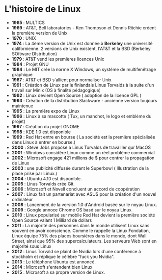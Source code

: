 # L'histoire de Linux

- **1965** : MULTICS
- **1969** : AT&T, Bell laboratories - Ken Thompson et Dennis Ritchie créent la première version de Unix
- **1970** : UNIX
- **1974** : La 4ème version de Unix est donnée à **Berkeley** une université californienne. 2 versions de Unix existent, l'AT&T et la BSD (Berkeley SOftware DIstribution)
- **1979** : AT&T vend les premières licences Unix
- **1984** : Projet GNU
- **1984** : Le MIT crée la norme X Windows, un système de multifenêtrage graphique
- **1987** : AT&T et BSD s'allient pour normaliser Unix
- **1991** : Création de Linux par le finlandais Linus Torvalds à la suite d'un travail sur Minix (OS à finalité pédagogique)
- **1992** : Linux devient Open Source ( adoption de la licence GPL )
- **1993** : Création de la distribution Slackware - ancienne version toujours maintenue
- **1995** : La première expo de Linux
- **1996** : Linux à sa mascotte ( Tux, un manchot, le logo et emblème du projet)
- **1997** : Création du projet GNOME
- **1998** : KDE 1.0 est disponible
- **1999** : Red Hat entre en bourse ( La société est la première spécialisée dans Linux à entrer en bourse.)
- **2000** : Steve Jobs propose a Linus Torvalds de travailler qur MacOS
- **2001** : Windows considère Linux comme un réel problème commercial
- **2002** : Microsoft engage 421 millions de $ pour contrer la propagation de Linux
- **2003** : une publicité diffusée durant le Superbowl ( Illustration de la place prise par Linux.)
- **2004** : Ubuntu 4.10 est disponible.
- **2005** : Linus Torvalds crée Git.
- **2006** : Microsoft et Novell concluent un accord de coopération
- **2007** : Linux fait un partenariat avec ASUS pour la création d'un nouvel ordinateur
- **2008** : Lancement de la version 1.0 d'Android basée sur le noyau Linux.
- **2009** : Google annoce Chrome OS basé sur le noyau Linux.
- **2010** : Linux popularisé sur mobile Red Hat devient la première société Open Source valant 1 Milliard de dollars
- **2011** : La majorité des personnes dans le monde utilisent Linux sans souvent en avoir conscience. Comme le rappelle la Linux Fondation, Linux équipe 75% des places boursières dans le monde, dont Wall Street, ainsi que 95% des supercalculateurs. Les serveurs Web sont en majorité sous Linux
- **2012** : Linus Torvald se plaint de Nvidia lors d'une conférence à stockholm et réplique le célèbre "fuck you Nvidia".
- **2013** : Le téléphone Ubuntu est annoncé.
- **2014** : Microsoft s'entendent bien Linux
- **2015** : Microsoft a sa propre version de Linux.